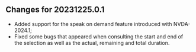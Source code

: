 ## Changes for 20231225.0.1

* Added support for the speak on demand feature introduced with NVDA-2024.1;
* Fixed some bugs that appeared when consulting the start and end of the selection as well as the actual, remaining and total duration.